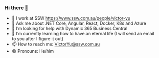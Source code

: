### Hi there 👋

<!--
**VictorYMH/VictorYMH** is a ✨ _special_ ✨ repository because its `README.md` (this file) appears on your GitHub profile.
-->
- 🔭 I work at SSW https://www.ssw.com.au/people/victor-yu
- 💬 Ask me about .NET Core, Angular, React, Docker, K8s and Azure
- 🤔 I’m looking for help with Dynamic 365 Business Central
- 🌱 I’m currently learning how to have an eternal life (I will send an email to you after I figure it out)
- 📫 How to reach me: VictorYu@ssw.com.au
- 😄 Pronouns: He/him
